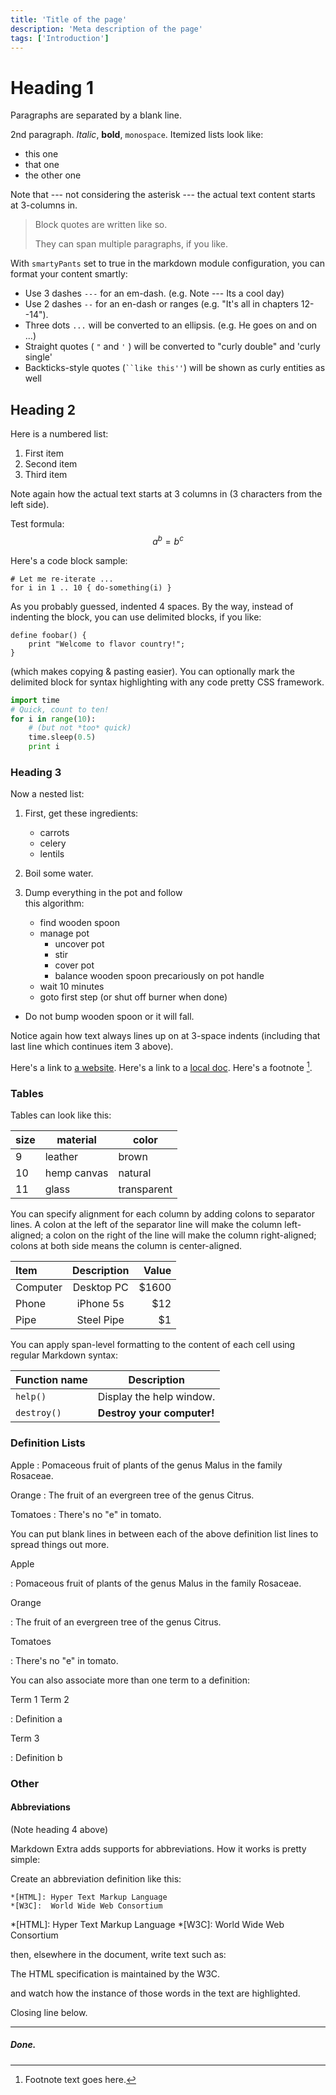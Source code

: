 ```yaml
---
title: 'Title of the page'
description: 'Meta description of the page'
tags: ['Introduction']
---
```


# Heading 1 #

Paragraphs are separated by a blank line.

2nd paragraph. *Italic*, **bold**, `monospace`. Itemized lists
look like:

* this one
* that one
* the other one

Note that --- not considering the asterisk --- the actual text
content starts at 3-columns in.

> Block quotes are
> written like so.
>
> They can span multiple paragraphs,
> if you like.

With `smartyPants` set to true in the markdown module configuration, you can
format your content smartly:

- Use 3 dashes `---` for an em-dash. (e.g. Note --- Its a cool day)
- Use 2 dashes `--` for an en-dash or ranges (e.g. "It's all in chapters 12--14").
- Three dots `...` will be converted to an ellipsis. (e.g. He goes on and on ...)
- Straight quotes ( `"` and `'` ) will be converted to "curly double" and 'curly single'
- Backticks-style quotes (<code>``like this''</code>) will be shown as curly entities as well


## Heading 2 ##

Here is a numbered list:

1. First item
2. Second item
3. Third item

Note again how the actual text starts at 3 columns in (3 characters
from the left side).

Test formula: $$a^b=b^c$$

Here's a code block sample:

    # Let me re-iterate ...
    for i in 1 .. 10 { do-something(i) }

As you probably guessed, indented 4 spaces. By the way, instead of
indenting the block, you can use delimited blocks, if you like:

~~~
define foobar() {
    print "Welcome to flavor country!";
}
~~~

(which makes copying & pasting easier). You can optionally mark the
delimited block for syntax highlighting with any code pretty CSS framework.

```python [file.js]{4-6,7} meta-info=val
import time
# Quick, count to ten!
for i in range(10):
    # (but not *too* quick)
    time.sleep(0.5)
    print i
```


### Heading 3 ###

Now a nested list:

1. First, get these ingredients:
    - carrots
    - celery
    - lentils

2. Boil some water.

3. Dump everything in the pot and follow  
   this algorithm:
    - find wooden spoon
    - manage pot
        - uncover pot
        - stir
        - cover pot
        - balance wooden spoon precariously on pot handle
    - wait 10 minutes
    - goto first step (or shut off burner when done)

* Do not bump wooden spoon or it will fall.

Notice again how text always lines up on at 3-space indents (including
that last line which continues item 3 above).

Here's a link to [a website](https://foo.bar). Here's a link to a [local
doc](local-doc.html). Here's a footnote [^1].

[^1]: Footnote text goes here.

### Tables ###

Tables can look like this:

| size | material    | color       |
|------|-------------|-------------|
| 9    | leather     | brown       |
| 10   | hemp canvas | natural     |
| 11   | glass       | transparent |

You can specify alignment for each column by adding colons to separator lines.
A colon at the left of the separator line will make the column left-aligned; a
colon on the right of the line will make the column right-aligned; colons at both
side means the column is center-aligned.

| Item     | Description | Value |
|:---------|:-----------:|------:|
| Computer | Desktop PC  | $1600 |
| Phone    |  iPhone 5s  |   $12 |
| Pipe     | Steel Pipe  |    $1 |

You can apply span-level formatting to the content of each cell using regular Markdown syntax:

| Function name | Description                |
|---------------|----------------------------|
| `help()`      | Display the help window.   |
| `destroy()`   | **Destroy your computer!** |

### Definition Lists ###

Apple
: Pomaceous fruit of plants of the genus Malus in
the family Rosaceae.

Orange
: The fruit of an evergreen tree of the genus Citrus.

Tomatoes
: There's no "e" in tomato.

You can put blank lines in between each of the above definition list lines to spread things
out more.

Apple

:   Pomaceous fruit of plants of the genus Malus in
the family Rosaceae.

Orange

:   The fruit of an evergreen tree of the genus Citrus.

Tomatoes

: There's no "e" in tomato.

You can also associate more than one term to a definition:

Term 1
Term 2

:   Definition a

Term 3

:   Definition b


### Other ###

#### Abbreviations ####

(Note heading 4 above)

Markdown Extra adds supports for abbreviations. How it works is pretty simple:

Create an abbreviation definition like this:
~~~
*[HTML]: Hyper Text Markup Language
*[W3C]:  World Wide Web Consortium
~~~

*[HTML]: Hyper Text Markup Language
*[W3C]:  World Wide Web Consortium

then, elsewhere in the document, write text such as:

The HTML specification
is maintained by the W3C.

and watch how the instance of those words in the text are highlighted.

Closing line below.

---

##### Done. #####
